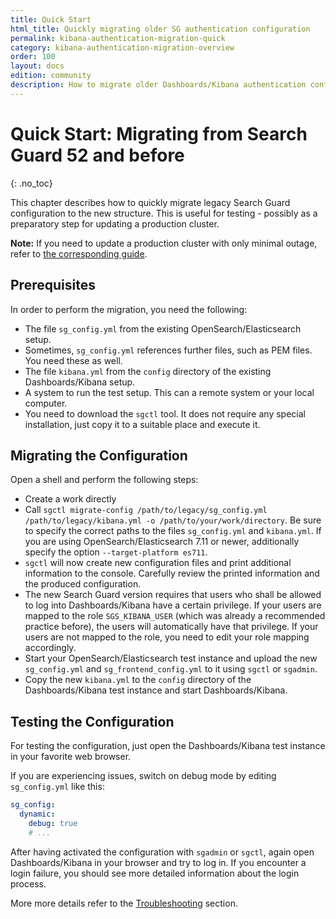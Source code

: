 ```yaml
---
title: Quick Start
html_title: Quickly migrating older SG authentication configuration
permalink: kibana-authentication-migration-quick
category: kibana-authentication-migration-overview
order: 100
layout: docs
edition: community
description: How to migrate older Dashboards/Kibana authentication configurations to sg_frontend_config.yml
---
```

<!---
Copyright 2020 floragunn GmbH
-->

# Quick Start: Migrating from Search Guard 52 and before
{: .no_toc}

This chapter describes how to quickly migrate legacy Search Guard configuration to the new structure. This is useful for testing - possibly as a preparatory step for updating a production cluster.

**Note:** If you need to update a production cluster with only minimal outage, refer to [the corresponding guide](kibana_authentication_52migration_prod.md).

## Prerequisites

In order to perform the migration, you need the following:

- The file `sg_config.yml` from the existing OpenSearch/Elasticsearch setup.
- Sometimes, `sg_config.yml` references further files, such as PEM files. You need these as well.
- The file `kibana.yml` from the `config` directory of the existing Dashboards/Kibana setup.
- A system to run the test setup. This can a remote system or your local computer. 
- You need to download the `sgctl` tool. It does not require any special installation, just copy it to a suitable place and execute it.

## Migrating the Configuration

Open a shell and perform the following steps:

- Create a work directly 
- Call `sgctl migrate-config /path/to/legacy/sg_config.yml /path/to/legacy/kibana.yml -o /path/to/your/work/directory`. Be sure to specify the correct paths to the files `sg_config.yml` and `kibana.yml`. If you are using OpenSearch/Elasticsearch 7.11 or newer, additionally specify the option `--target-platform es711`.
- `sgctl` will now create new configuration files and print additional information to the console. Carefully review the printed information and the produced configuration.
- The new Search Guard version requires that users who shall be allowed to log into Dashboards/Kibana have a certain privilege. If your users are mapped to the role `SGS_KIBANA_USER` (which was already a recommended practice before), the users will automatically have that privilege. If your users are not mapped to the role, you need to edit your role mapping accordingly.
- Start your OpenSearch/Elasticsearch test instance and upload the new `sg_config.yml` and `sg_frontend_config.yml` to it using `sgctl` or `sgadmin`. 
- Copy the new `kibana.yml` to the `config` directory of the Dashboards/Kibana test instance and start Dashboards/Kibana.

## Testing the Configuration

For testing the configuration, just open the Dashboards/Kibana test instance in your favorite web browser. 

If you are experiencing issues, switch on debug mode by editing `sg_config.yml` like this:

```yaml
sg_config:
  dynamic:
    debug: true
    # ...
```

After having activated the configuration with `sgadmin` or `sgctl`, again open Dashboards/Kibana in your browser and try to log in. If you encounter a login failure, you should see more detailed information about the login process. 

More more details refer to the [Troubleshooting](kibana_authentication_troubleshooting.md) section.

